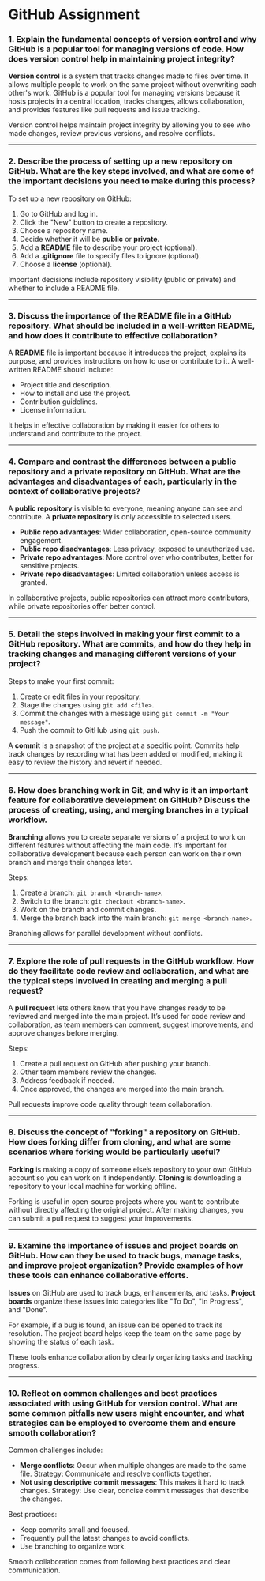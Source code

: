 # GitHub Assignment

### 1. Explain the fundamental concepts of version control and why GitHub is a popular tool for managing versions of code. How does version control help in maintaining project integrity?

**Version control** is a system that tracks changes made to files over time. It allows multiple people to work on the same project without overwriting each other's work. GitHub is a popular tool for managing versions because it hosts projects in a central location, tracks changes, allows collaboration, and provides features like pull requests and issue tracking. 

Version control helps maintain project integrity by allowing you to see who made changes, review previous versions, and resolve conflicts.

---

### 2. Describe the process of setting up a new repository on GitHub. What are the key steps involved, and what are some of the important decisions you need to make during this process?

To set up a new repository on GitHub:
1. Go to GitHub and log in.
2. Click the "New" button to create a repository.
3. Choose a repository name.
4. Decide whether it will be **public** or **private**.
5. Add a **README** file to describe your project (optional).
6. Add a **.gitignore** file to specify files to ignore (optional).
7. Choose a **license** (optional).

Important decisions include repository visibility (public or private) and whether to include a README file.

---

### 3. Discuss the importance of the README file in a GitHub repository. What should be included in a well-written README, and how does it contribute to effective collaboration?

A **README** file is important because it introduces the project, explains its purpose, and provides instructions on how to use or contribute to it. A well-written README should include:
- Project title and description.
- How to install and use the project.
- Contribution guidelines.
- License information.

It helps in effective collaboration by making it easier for others to understand and contribute to the project.

---

### 4. Compare and contrast the differences between a public repository and a private repository on GitHub. What are the advantages and disadvantages of each, particularly in the context of collaborative projects?

A **public repository** is visible to everyone, meaning anyone can see and contribute. A **private repository** is only accessible to selected users.

- **Public repo advantages**: Wider collaboration, open-source community engagement.
- **Public repo disadvantages**: Less privacy, exposed to unauthorized use.
- **Private repo advantages**: More control over who contributes, better for sensitive projects.
- **Private repo disadvantages**: Limited collaboration unless access is granted.

In collaborative projects, public repositories can attract more contributors, while private repositories offer better control.

---

### 5. Detail the steps involved in making your first commit to a GitHub repository. What are commits, and how do they help in tracking changes and managing different versions of your project?

Steps to make your first commit:
1. Create or edit files in your repository.
2. Stage the changes using `git add <file>`.
3. Commit the changes with a message using `git commit -m "Your message"`.
4. Push the commit to GitHub using `git push`.

A **commit** is a snapshot of the project at a specific point. Commits help track changes by recording what has been added or modified, making it easy to review the history and revert if needed.

---

### 6. How does branching work in Git, and why is it an important feature for collaborative development on GitHub? Discuss the process of creating, using, and merging branches in a typical workflow.

**Branching** allows you to create separate versions of a project to work on different features without affecting the main code. It’s important for collaborative development because each person can work on their own branch and merge their changes later.

Steps:
1. Create a branch: `git branch <branch-name>`.
2. Switch to the branch: `git checkout <branch-name>`.
3. Work on the branch and commit changes.
4. Merge the branch back into the main branch: `git merge <branch-name>`.

Branching allows for parallel development without conflicts.

---

### 7. Explore the role of pull requests in the GitHub workflow. How do they facilitate code review and collaboration, and what are the typical steps involved in creating and merging a pull request?

A **pull request** lets others know that you have changes ready to be reviewed and merged into the main project. It’s used for code review and collaboration, as team members can comment, suggest improvements, and approve changes before merging.

Steps:
1. Create a pull request on GitHub after pushing your branch.
2. Other team members review the changes.
3. Address feedback if needed.
4. Once approved, the changes are merged into the main branch.

Pull requests improve code quality through team collaboration.

---

### 8. Discuss the concept of "forking" a repository on GitHub. How does forking differ from cloning, and what are some scenarios where forking would be particularly useful?

**Forking** is making a copy of someone else’s repository to your own GitHub account so you can work on it independently. **Cloning** is downloading a repository to your local machine for working offline.

Forking is useful in open-source projects where you want to contribute without directly affecting the original project. After making changes, you can submit a pull request to suggest your improvements.

---

### 9. Examine the importance of issues and project boards on GitHub. How can they be used to track bugs, manage tasks, and improve project organization? Provide examples of how these tools can enhance collaborative efforts.

**Issues** on GitHub are used to track bugs, enhancements, and tasks. **Project boards** organize these issues into categories like "To Do", "In Progress", and "Done".

For example, if a bug is found, an issue can be opened to track its resolution. The project board helps keep the team on the same page by showing the status of each task.

These tools enhance collaboration by clearly organizing tasks and tracking progress.

---

### 10. Reflect on common challenges and best practices associated with using GitHub for version control. What are some common pitfalls new users might encounter, and what strategies can be employed to overcome them and ensure smooth collaboration?

Common challenges include:
- **Merge conflicts**: Occur when multiple changes are made to the same file. Strategy: Communicate and resolve conflicts together.
- **Not using descriptive commit messages**: This makes it hard to track changes. Strategy: Use clear, concise commit messages that describe the changes.

Best practices:
- Keep commits small and focused.
- Frequently pull the latest changes to avoid conflicts.
- Use branching to organize work.

Smooth collaboration comes from following best practices and clear communication.
